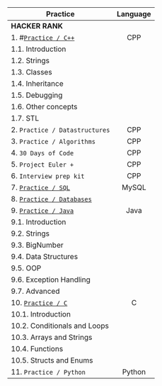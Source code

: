 |    Practice    |  Language    |    
| ---------------|:------------:|
| **HACKER RANK**    |          |                           
| 1. #[`Practice / C++`](https://github.com/debacoding/1.CPP) | CPP | 
| 1.1. Introduction | | 
| 1.2. Strings | | 
| 1.3. Classes | | 
| 1.4. Inheritance | |
| 1.5. Debugging | |
| 1.6. Other concepts | |
| 1.7. STL | | 
| 2. `Practice / Datastructures`| CPP | 
| 3. `Practice / Algorithms` | CPP | 
| 4. `30 Days of Code` | CPP | 
| 5. `Project Euler +`| CPP | 
| 6. `Interview prep kit`| CPP | 
| 7. [`Practice / SQL`](https://github.com/debacoding/5.SQL)| MySQL | 
| 8. [`Practice / Databases`](https://github.com/debacoding/5.SQL)| | 
| 9. [`Practice / Java`](https://github.com/debacoding/6.JAVA) | Java |
| 9.1. Introduction | |
| 9.2. Strings | |
| 9.3. BigNumber | |
| 9.4. Data Structures | |
| 9.5. OOP | |
| 9.6. Exception Handling | |
| 9.7. Advanced | |
| 10. [`Practice / C`](https://github.com/debacoding/3.C)| C|
| 10.1. Introduction | |
| 10.2. Conditionals and Loops | |
| 10.3. Arrays and Strings| |
| 10.4. Functions | |
| 10.5. Structs and Enums | |
| 11. `Practice / Python` | Python |
